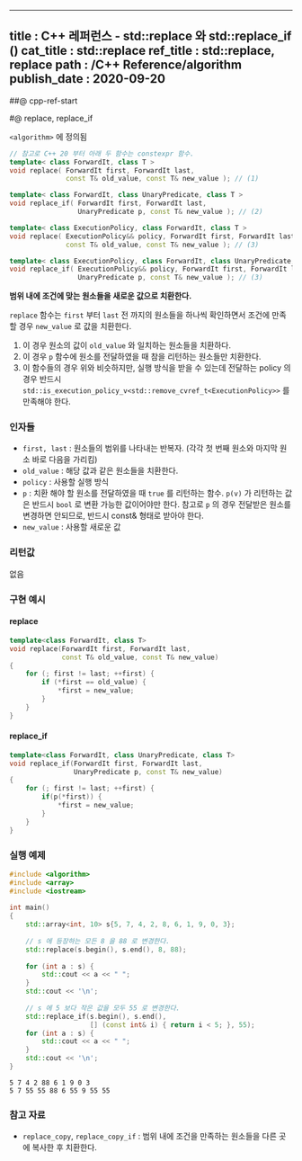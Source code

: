 ----------------
title : C++ 레퍼런스 - std::replace 와 std::replace_if (<algorithm>)
cat_title : std::replace
ref_title : std::replace, replace
path : /C++ Reference/algorithm
publish_date : 2020-09-20
----------------

##@ cpp-ref-start

#@ replace, replace_if

`<algorithm>` 에 정의됨

```cpp
// 참고로 C++ 20 부터 아래 두 함수는 constexpr 함수.
template< class ForwardIt, class T >
void replace( ForwardIt first, ForwardIt last,
              const T& old_value, const T& new_value ); // (1)

template< class ForwardIt, class UnaryPredicate, class T >
void replace_if( ForwardIt first, ForwardIt last,
                 UnaryPredicate p, const T& new_value ); // (2)

template< class ExecutionPolicy, class ForwardIt, class T >
void replace( ExecutionPolicy&& policy, ForwardIt first, ForwardIt last,
              const T& old_value, const T& new_value ); // (3)

template< class ExecutionPolicy, class ForwardIt, class UnaryPredicate, class T >
void replace_if( ExecutionPolicy&& policy, ForwardIt first, ForwardIt last,
                 UnaryPredicate p, const T& new_value ); // (3)
```

**범위 내에 조건에 맞는 원소들을 새로운 값으로 치환한다.**

`replace` 함수는 `first` 부터 `last` 전 까지의 원소들을 하나씩 확인하면서 조건에 만족할 경우 `new_value` 로 값을 치환한다. 

1. 이 경우 원소의 값이 `old_value` 와 일치하는 원소들을 치환하다.
2. 이 경우 `p` 함수에 원소를 전달하였을 때 참을 리턴하는 원소들만 치환한다.
3. 이 함수들의 경우 위와 비슷하지만, 실행 방식을 받을 수 있는데 전달하는 policy 의 경우 반드시 `std::is_execution_policy_v<std::remove_cvref_t<ExecutionPolicy>>` 를 만족해야 한다. 

### 인자들

* `first, last` : 원소들의 범위를 나타내는 반복자. (각각 첫 번째 원소와 마지막 원소 바로 다음을 가리킴)
* `old_value` : 해당 값과 같은 원소들을 치환한다.
* `policy` : 사용할 실행 방식
* `p` : 치환 해야 할 원소를 전달하였을 때 `true` 를 리턴하는 함수. `p(v)` 가 리턴하는 값은 반드시 `bool` 로 변환 가능한 값이어야만 한다. 	참고로 `p` 의 경우 전달받은 원소를 변경하면 안되므로, 반드시 const& 형태로 받아야 한다. 
* `new_value` : 사용할 새로운 값

### 리턴값

없음

### 구현 예시

#### replace

```cpp
template<class ForwardIt, class T>
void replace(ForwardIt first, ForwardIt last,
             const T& old_value, const T& new_value)
{
    for (; first != last; ++first) {
        if (*first == old_value) {
            *first = new_value;
        }
    }
}
```

#### replace_if

```cpp
template<class ForwardIt, class UnaryPredicate, class T>
void replace_if(ForwardIt first, ForwardIt last,
                UnaryPredicate p, const T& new_value)
{
    for (; first != last; ++first) {
        if(p(*first)) {
            *first = new_value;
        }
    }
}
```

### 실행 예제

```cpp
#include <algorithm>
#include <array>
#include <iostream>
 
int main()
{
    std::array<int, 10> s{5, 7, 4, 2, 8, 6, 1, 9, 0, 3};
 
    // s 에 등장하는 모든 8 을 88 로 변경한다.
    std::replace(s.begin(), s.end(), 8, 88);
 
    for (int a : s) {
        std::cout << a << " ";
    }
    std::cout << '\n';
 
    // s 에 5 보다 작은 값을 모두 55 로 변경한다. 
    std::replace_if(s.begin(), s.end(), 
                    [] (const int& i) { return i < 5; }, 55);
    for (int a : s) {
        std::cout << a << " ";
    }
    std::cout << '\n';
}
```

```exec
5 7 4 2 88 6 1 9 0 3 
5 7 55 55 88 6 55 9 55 55 
```

### 참고 자료

* `replace_copy`, `replace_copy_if` : 범위 내에 조건을 만족하는 원소들을 다른 곳에 복사한 후 치환한다.